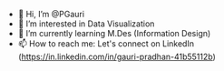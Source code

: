 - 👋 Hi, I’m @PGauri
- 👀 I’m interested in Data Visualization
- 🌱 I’m currently learning M.Des (Information Design)
- 📫 How to reach me: Let's connect on LinkedIn (https://in.linkedin.com/in/gauri-pradhan-41b55112b)
 
<!---
PGauri/PGauri is a ✨ special ✨ repository because its `README.md` (this file) appears on your GitHub profile.
You can click the Preview link to take a look at your changes.
--->
